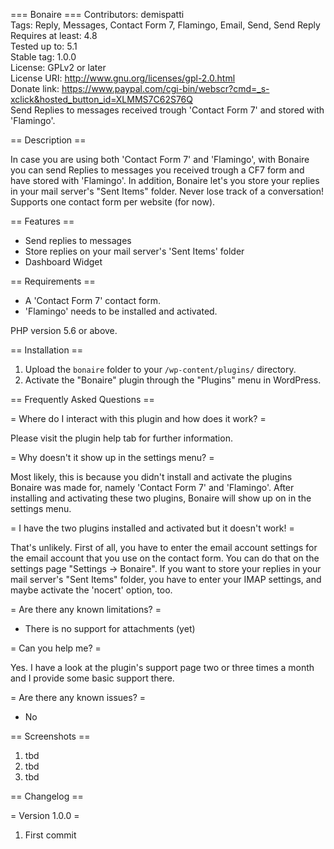 === Bonaire ===
Contributors: demispatti  
Tags: Reply, Messages, Contact Form 7, Flamingo, Email, Send, Send Reply  
Requires at least: 4.8  
Tested up to: 5.1  
Stable tag: 1.0.0  
License: GPLv2 or later  
License URI: http://www.gnu.org/licenses/gpl-2.0.html  
Donate link: https://www.paypal.com/cgi-bin/webscr?cmd=_s-xclick&hosted_button_id=XLMMS7C62S76Q  
Send Replies to messages received trough 'Contact Form 7' and stored with 'Flamingo'.  

== Description ==

In case you are using both 'Contact Form 7' and 'Flamingo', with Bonaire you can send Replies to messages you received trough a CF7 form and have stored with 'Flamingo'. In addition, Bonaire let's you store your replies in your mail server's "Sent Items" folder. Never lose track of a conversation! Supports one contact form per website (for now).

== Features ==

- Send replies to messages
- Store replies on your mail server's 'Sent Items' folder
- Dashboard Widget

== Requirements ==

- A 'Contact Form 7' contact form.
- 'Flamingo' needs to be installed and activated.

PHP version 5.6 or above.

== Installation ==

1. Upload the `bonaire` folder to your `/wp-content/plugins/` directory.
2. Activate the "Bonaire" plugin through the "Plugins" menu in WordPress.

== Frequently Asked Questions ==

= Where do I interact with this plugin and how does it work? =

Please visit the plugin help tab for further information.

= Why doesn't it show up in the settings menu? =

Most likely, this is because you didn't install and activate the plugins Bonaire was made for, namely 'Contact Form 7' and 'Flamingo'.
After installing and activating these two plugins, Bonaire will show up on in the settings menu.

= I have the two plugins installed and activated but it doesn't work! =

That's unlikely.
First of all, you have to enter the email account settings for the email account that you use on the contact form. You can do that on the settings page "Settings -> Bonaire".
If you want to store your replies in your mail server's "Sent Items" folder, you have to enter your IMAP settings, and maybe activate the 'nocert' option, too.

= Are there any known limitations? =

- There is no support for attachments (yet)

= Can you help me? =

Yes. I have a look at the plugin's support page two or three times a month and I provide some basic support there.

= Are there any known issues? =

- No

== Screenshots ==

1. tbd
2. tbd
3. tbd

== Changelog ==

= Version 1.0.0 =
1. First commit
